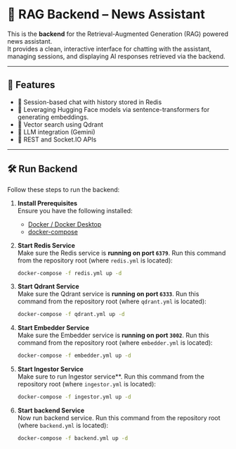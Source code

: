 # 📰 RAG Backend – News Assistant

This is the **backend** for the Retrieval-Augmented Generation (RAG) powered news assistant.  
It provides a clean, interactive interface for chatting with the assistant, managing sessions, and displaying AI responses retrieved via the backend.

---

## 🚀 Features

- 🔹 Session-based chat with history stored in Redis
- 🔹 Leveraging Hugging Face models via sentence-transformers for generating embeddings.
- 🔹 Vector search using Qdrant
- 🔹 LLM integration (Gemini)
- 🔹 REST and Socket.IO APIs

---

## 🛠️ Run Backend

Follow these steps to run the backend:

1. **Install Prerequisites**  
   Ensure you have the following installed:

   - [Docker / Docker Desktop](https://docs.docker.com/get-docker/)
   - [docker-compose](https://docs.docker.com/compose/install/)

2. **Start Redis Service**  
   Make sure the Redis service is **running on port `6379`**. Run this command from the repository root (where `redis.yml` is located):

   ```bash
   docker-compose -f redis.yml up -d
   ```

3. **Start Qdrant Service**  
   Make sure the Qdrant service is **running on port `6333`**. Run this command from the repository root (where `qdrant.yml` is located):

   ```bash
   docker-compose -f qdrant.yml up -d
   ```

4. **Start Embedder Service**  
   Make sure the Embedder service is **running on port `3002`**. Run this command from the repository root (where `embedder.yml` is located):

   ```bash
   docker-compose -f embedder.yml up -d
   ```

5. **Start Ingestor Service**  
   Make sure to run Ingestor service\*\*. Run this command from the repository root (where `ingestor.yml` is located):

   ```bash
   docker-compose -f ingestor.yml up -d

   ```

6. **Start backend Service**  
   Now run backend service. Run this command from the repository root (where `backend.yml` is located):
   ```bash
   docker-compose -f backend.yml up -d
   ```
